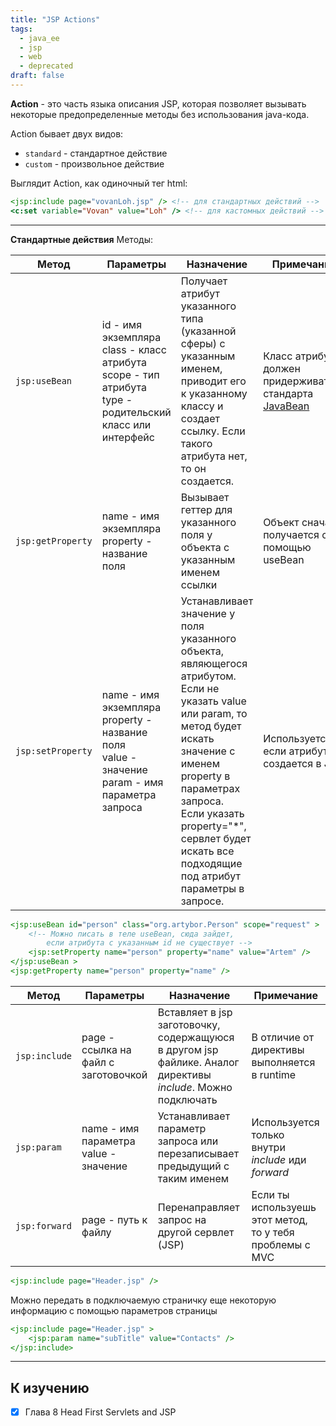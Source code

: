 ```yaml
---
title: "JSP Actions"
tags:
  - java_ee
  - jsp
  - web
  - deprecated
draft: false
---
```


**Action** - это часть языка описания JSP, которая позволяет вызывать некоторые предопределенные методы без использования java-кода.

Action бывает двух видов:

- `standard` - стандартное действие
- `custom` - произвольное действие

Выглядит Action, как одиночный тег html:
```jsp
<jsp:include page="vovanLoh.jsp" /> <!-- для стандартных действий -->
<c:set variable="Vovan" value="Loh" /> <!-- для кастомных действий -->
```

---
**Стандартные действия**
Методы:

| **Метод** | **Параметры** | **Назначение** | **Примечание** |
| --- | --- | --- | --- |
| `jsp:useBean` | id - имя экземпляра<br>class - класс атрибута<br>scope - тип атрибута<br>type - родительский класс или интерфейс | Получает атрибут указанного типа (указанной сферы) с указанным именем, приводит его к указанному классу и создает ссылку. Если такого атрибута нет, то он создается. | Класс атрибута должен придерживаться стандарта  [JavaBean](../java/java_bean.md) |
| `jsp:getProperty` | name - имя экземпляра<br>property - название поля | Вызывает геттер для указанного поля у объекта с указанным именем ссылки | Объект сначала получается с помощью useBean |
| `jsp:setProperty` | name - имя экземпляра<br>property - название поля<br>value - значение<br>param - имя параметра запроса | Устанавливает значение у поля указанного объекта, являющегося атрибутом.<br>Если не указать value или param, то метод будет искать значение с именем property в параметрах запроса.<br>Если указать property="*", сервлет будет искать все подходящие под атрибут параметры в запросе. | Используется, если атрибут создается в JSP |

```jsp
<jsp:useBean id="person" class="org.artybor.Person" scope="request" >
    <!-- Можно писать в теле useBean, сюда зайдет,
        если атрибута с указанным id не существует -->
    <jsp:setProperty name="person" property="name" value="Artem" />
</jsp:useBean >
<jsp:getProperty name="person" property="name" />
```

| **Метод** | **Параметры** | **Назначение** | **Примечание** |
| --- | --- | --- | --- |
| `jsp:include` | page - ссылка на файл с заготовочкой | Вставляет в jsp заготовочку, содержащуюся в другом jsp файлике. Аналог директивы *include*. Можно подключать | В отличие от директивы выполняется в runtime |
| `jsp:param` | name - имя параметра<br>value - значение | Устанавливает параметр запроса или перезаписывает предыдущий с таким именем | Используется только внутри *include* иди *forward* |
| `jsp:forward` | page - путь к файлу | Перенаправляет запрос на другой сервлет (JSP) | Если ты используешь этот метод, то у тебя проблемы с MVC |

```jsp
<jsp:include page="Header.jsp" />
```

Можно передать в подключаемую страничку еще некоторую информацию с помощью параметров страницы

```jsp
<jsp:include page="Header.jsp" >
    <jsp:param name="subTitle" value="Contacts" />
</jsp:include>
```

---
## К изучению

- [X] Глава 8 Head First Servlets and JSP
